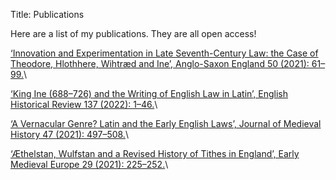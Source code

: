 Title: Publications

Here are a list of my publications. They are all open access!


[‘Innovation and Experimentation in Late Seventh-Century Law: the Case of Theodore, Hlothhere, Wihtræd and Ine’, Anglo-Saxon England 50 (2021): 61–99.](https://doi.org/10.1017/S0263675123000145)\

[‘King Ine (688–726) and the Writing of English Law in Latin’, English Historical Review 137 (2022): 1–46.](https://academic.oup.com/ehr/article/137/584/1/6530371)\

[‘A Vernacular Genre? Latin and the Early English Laws’, Journal of Medieval History 47 (2021): 497–508.](https://doi.org/10.1080/03044181.2021.1986661)\

[‘Æthelstan, Wulfstan and a Revised History of Tithes in England’, Early Medieval Europe 29 (2021): 225–252.](https://doi.org/10.1111/emed.12473)\